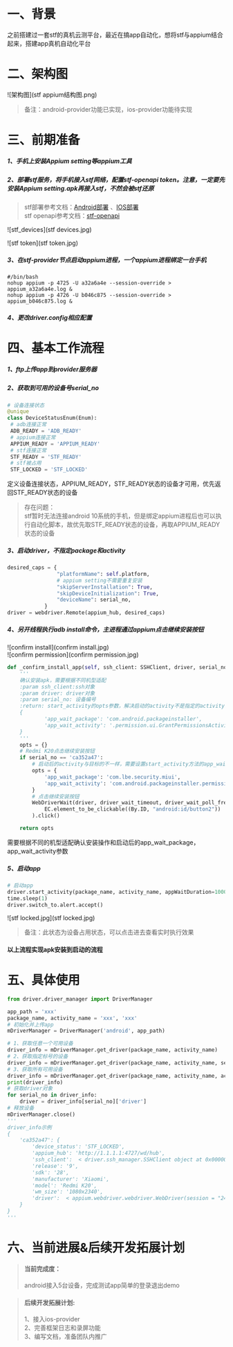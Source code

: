 #  一、背景
之前搭建过一套stf的真机云测平台，最近在搞app自动化，想将stf与appium结合起来，搭建app真机自动化平台

# 二、架构图
![架构图](stf appium结构图.png)
>备注：android-provider功能已实现，ios-provider功能待实现

# 三、前期准备
##### 1、手机上安装Appium setting等appium工具  
##### 2、部署stf服务，将手机接入stf网络，配置stf-openapi token。注意，一定要先安装Appium setting.apk再接入stf，不然会被stf还原  
>stf部署参考文档：[Android部署](https://testerhome.com/topics/17233)  、[IOS部署](https://testerhome.com/topics/19548)  
>stf openapi参考文档：[stf-openapi](https://blog.csdn.net/u011608531/article/details/105283652)  

![stf_devices](stf devices.jpg)  

![stf token](stf token.jpg)
##### 3、在stf-provider节点启动appium进程，一个appium进程绑定一台手机
```shell script
#/bin/bash
nohup appium -p 4725 -U a32a6a4e --session-override > appium_a32a6a4e.log &
nohup appium -p 4726 -U b046c875 --session-override > appium_b046c875.log &
```
##### 4、更改driver.config相应配置  

#  四、基本工作流程
##### 1、ftp上传app到provider服务器  
##### 2、获取到可用的设备号serial_no  
   ```python
# 设备连接状态
@unique
class DeviceStatusEnum(Enum):
    # adb连接正常
    ADB_READY = 'ADB_READY'
    # appium连接正常
    APPIUM_READY = 'APPIUM_READY'
    # stf连接正常
    STF_READY = 'STF_READY'
    # stf被占用
    STF_LOCKED = 'STF_LOCKED'
   ```
定义设备连接状态，APPIUM_READY，STF_READY状态的设备才可用，优先返回STF_READY状态的设备    
>存在问题：  
>stf暂时无法连接android 10系统的手机，但是绑定appium进程后也可以执行自动化脚本，故优先取STF_READY状态的设备，再取APPIUM_READY状态的设备    

##### 3、启动driver，不指定package和activity   
```python
desired_caps = {
                "platformName": self.platform,
                # appium setting不需要重复安装
                "skipServerInstallation": True,
                "skipDeviceInitialization": True,
                "deviceName": serial_no,
            }
driver = webdriver.Remote(appium_hub, desired_caps)
```  
##### 4、另开线程执行adb install命令，主进程通过appium点击继续安装按钮    
![confirm install](confirm install.jpg)  
![confirm permission](confirm permission.jpg)  
```python
def _confirm_install_app(self, ssh_client: SSHClient, driver, serial_no):
    '''
    确认安装apk，需要根据不同机型适配
    :param ssh_client:ssh对象
    :param driver: driver对象
    :param serial_no: 设备编号
    :return: start_activity的opts参数，解决启动的activity不是指定的activity场景
    {
            'app_wait_package': 'com.android.packageinstaller',
            'app_wait_activity': '.permission.ui.GrantPermissionsActivity'
    }
    '''
    opts = {}
    # Redmi K20点击继续安装按钮
    if serial_no == 'ca352a47':
        # 启动后的activity与目标的不一样，需要设置start_activity方法的app_wait_package，app_wait_activity
        opts = {
            'app_wait_package': 'com.lbe.security.miui',
            'app_wait_activity': 'com.android.packageinstaller.permission.ui.GrantPermissionsActivity'
        }
        # 点击继续安装按钮
        WebDriverWait(driver, driver_wait_timeout, driver_wait_poll_frequency).until(
            EC.element_to_be_clickable((By.ID, "android:id/button2"))
        ).click()

    return opts
```   
需要根据不同的机型适配确认安装操作和启动后的app_wait_package，app_wait_activity参数  
##### 5、启动app
```python
# 启动app
driver.start_activity(package_name, activity_name, appWaitDuration=10000, **opts)
time.sleep(1)
driver.switch_to.alert.accept()
```  
![stf locked.jpg](stf locked.jpg)
>备注：此状态为设备占用状态，可以点击进去查看实时执行效果

#### 以上流程实现apk安装到启动的流程  

# 五、具体使用
```python
from driver.driver_manager import DriverManager

app_path = 'xxx'
package_name, activity_name = 'xxx', 'xxx'
# 初始化并上传app
mDriverManager = DriverManager('android', app_path)

# 1、获取任意一个可用设备
driver_info = mDriverManager.get_driver(package_name, activity_name)
# 2、获取指定标号的设备
driver_info = mDriverManager.get_driver(package_name, activity_name, serial_no='ca352a47')
# 3、获取所有可用设备
driver_info = mDriverManager.get_driver(package_name, activity_name, acquire_all_device=True)
print(driver_info)
# 获取driver对象
for serial_no in driver_info:
    driver = driver_info[serial_no]['driver']
# 释放设备
mDriverManager.close()
'''
driver_info示例
{
	'ca352a47': {
		'device_status': 'STF_LOCKED',
		'appium_hub': 'http://1.1.1.1:4727/wd/hub',
		'ssh_client':  < driver.ssh_manager.SSHClient object at 0x000001EAD52CA860 > ,
		'release': '9',
		'sdk': '28',
		'manufacturer': 'Xiaomi',
		'model': 'Redmi K20',
		'wm_size': '1080x2340',
		'driver':  < appium.webdriver.webdriver.WebDriver(session = "246646ac-bf0a-49a8-8b99-7a68b40a7444") >
	}
}
'''
```  

# 六、当前进展&后续开发拓展计划
>#### 当前完成度：  
>android接入5台设备，完成测试app简单的登录退出demo

>#### 后续开发拓展计划:  
>1、接入ios-provider  
>2、完善框架日志和录屏功能  
>3、编写文档，准备团队内推广  